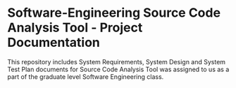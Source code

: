 # Software-Engineering Source Code Analysis Tool - Project Documentation

This repository includes System Requirements, System Design and System Test Plan documents for Source Code Analysis Tool was assigned to us as a part of the graduate level Software Engineering class.
